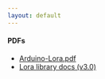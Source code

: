 ```yaml
---
layout: default
---
```


#### PDFs

*   [Arduino-Lora.pdf](./pdf/Arduino-Lora.pdf)
*   [Lora library docs (v3.0)](./lora-library-doc)

